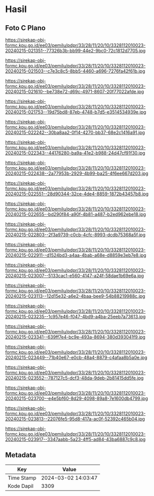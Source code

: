 # Hasil

## Foto C Plano

https://sirekap-obj-formc.kpu.go.id/ee03/pemilu/pdpr/33/28/11/20/10/3328112010023-20240215-021351--77326b3b-bb99-44e2-9bc0-72c1812d7705.jpg

https://sirekap-obj-formc.kpu.go.id/ee03/pemilu/pdpr/33/28/11/20/10/3328112010023-20240215-021503--c7e3c8c5-8bb5-4460-a696-7276fa42f61b.jpg

https://sirekap-obj-formc.kpu.go.id/ee03/pemilu/pdpr/33/28/11/20/10/3328112010023-20240215-021610--be738e72-d69c-4971-8607-20f77022afde.jpg

https://sirekap-obj-formc.kpu.go.id/ee03/pemilu/pdpr/33/28/11/20/10/3328112010023-20240215-021753--19d75bd8-87eb-4748-b7d5-e3514534939e.jpg

https://sirekap-obj-formc.kpu.go.id/ee03/pemilu/pdpr/33/28/11/20/10/3328112010023-20240215-022242--30ba8aa2-0f14-4270-bb37-68e2c1416a91.jpg

https://sirekap-obj-formc.kpu.go.id/ee03/pemilu/pdpr/33/28/11/20/10/3328112010023-20240215-022343--44176280-ba9a-41e2-b988-24d47cf91f30.jpg

https://sirekap-obj-formc.kpu.go.id/ee03/pemilu/pdpr/33/28/11/20/10/3328112010023-20240215-022438--2a77953b-2929-4b99-ba25-4f6ee667d203.jpg

https://sirekap-obj-formc.kpu.go.id/ee03/pemilu/pdpr/33/28/11/20/10/3328112010023-20240215-022551--28d90344-32ce-4de4-8859-1872b43457b8.jpg

https://sirekap-obj-formc.kpu.go.id/ee03/pemilu/pdpr/33/28/11/20/10/3328112010023-20240215-022655--bd290f84-a90f-4b81-a487-b2ed962ebe18.jpg

https://sirekap-obj-formc.kpu.go.id/ee03/pemilu/pdpr/33/28/11/20/10/3328112010023-20240215-022803--2f3a9739-c0cb-4cfc-8993-dcdb75368a5f.jpg

https://sirekap-obj-formc.kpu.go.id/ee03/pemilu/pdpr/33/28/11/20/10/3328112010023-20240215-022911--d1524bd3-a4aa-4bab-a68e-d8859e3eb7e8.jpg

https://sirekap-obj-formc.kpu.go.id/ee03/pemilu/pdpr/33/28/11/20/10/3328112010023-20240215-023007--5133cac1-e560-4147-a24f-58dae1b69e6a.jpg

https://sirekap-obj-formc.kpu.go.id/ee03/pemilu/pdpr/33/28/11/20/10/3328112010023-20240215-023113--12d15e32-a6e2-4baa-bee9-54b88219988c.jpg

https://sirekap-obj-formc.kpu.go.id/ee03/pemilu/pdpr/33/28/11/20/10/3328112010023-20240215-023235--1c957e46-f047-4bd9-a4ba-25eeb7a73613.jpg

https://sirekap-obj-formc.kpu.go.id/ee03/pemilu/pdpr/33/28/11/20/10/3328112010023-20240215-023341--639ff7e4-bc9e-493a-8694-380d393041f9.jpg

https://sirekap-obj-formc.kpu.go.id/ee03/pemilu/pdpr/33/28/11/20/10/3328112010023-20240215-023449--71b40e67-e0cb-48a4-8879-c4afaa8b5a0e.jpg

https://sirekap-obj-formc.kpu.go.id/ee03/pemilu/pdpr/33/28/11/20/10/3328112010023-20240215-023552--787127c5-dcf3-48da-9deb-2b81415dd5fe.jpg

https://sirekap-obj-formc.kpu.go.id/ee03/pemilu/pdpr/33/28/11/20/10/3328112010023-20240215-023700--e4e5bf60-8d29-4098-89a8-7e1600db4799.jpg

https://sirekap-obj-formc.kpu.go.id/ee03/pemilu/pdpr/33/28/11/20/10/3328112010023-20240215-023813--22076fe5-95d8-417a-ac0f-52392c465b04.jpg

https://sirekap-obj-formc.kpu.go.id/ee03/pemilu/pdpr/33/28/11/20/10/3328112010023-20240215-023917--3347aabb-5a23-4ff5-ad84-43ba6887c9c8.jpg


## Metadata

| Key        | Value               |
| ---------- | ------------------- |
| Time Stamp | 2024-03-02 14:03:47 |
| Kode Dapil | 3309                |



